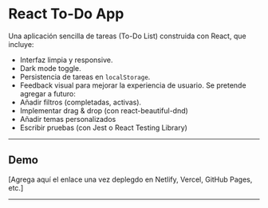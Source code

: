 # React To-Do App

Una aplicación sencilla de tareas (To-Do List) construida con React, que incluye:
- Interfaz limpia y responsive.
- Dark mode toggle.
- Persistencia de tareas en `localStorage`.
- Feedback visual para mejorar la experiencia de usuario.
Se pretende agregar a futuro:
- Añadir filtros (completadas, activas).
- Implementar drag & drop (con react-beautiful-dnd)
- Añadir temas personalizados
- Escribir pruebas (con Jest o React Testing Library)
---

## Demo

[Agrega aquí el enlace una vez deplegdo en Netlify, Vercel, GitHub Pages, etc.]

---